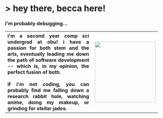 <h1>> hey there, becca here!</h1>
<h3>i'm probably debugging...</h3>


<table>
  <tr>
    <th align="justify">i'm a second year comp sci undergrad at obu! i have a passion for both stem and the arts, eventually 
      leading me down the path of software development -- which is, in my opinion, the perfect fusion of both. <br/><br/>
      if i'm not coding, you can probably find me falling down a research rabbit hole, watching anime, doing my makeup, 
      or grinding for stellar jades.</th>
    <th><img src="https://media.tenor.com/5Bcl2El0MD4AAAAi/phew-rebecca.gif" width="200" align="right"/></th>
  </tr>
</table>





<!--
**beccawatts/beccawatts** is a ✨ _special_ ✨ repository because its `README.md` (this file) appears on your GitHub profile.

Here are some ideas to get you started:

- 🔭 I’m currently working on ...
- 🌱 I’m currently learning ...
- 👯 I’m looking to collaborate on ...
- 🤔 I’m looking for help with ...
- 💬 Ask me about ...
- 📫 How to reach me: ...
- 😄 Pronouns: ...
- ⚡ Fun fact: ...
-->
